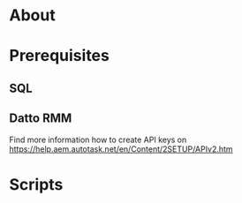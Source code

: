 # About

# Prerequisites
## SQL
## Datto RMM
Find more information how to create API keys on https://help.aem.autotask.net/en/Content/2SETUP/APIv2.htm
# Scripts





